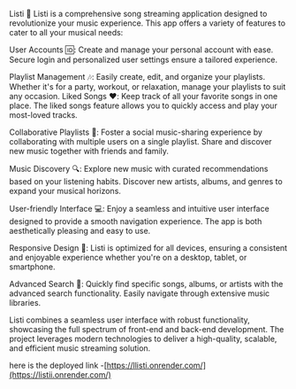 Listi 🎵
Listi is a comprehensive song streaming application designed to revolutionize your music experience. This app offers a variety of features to cater to all your musical needs:

User Accounts 🆔: Create and manage your personal account with ease. Secure login and personalized user settings ensure a tailored experience.


Playlist Management 🎶: Easily create, edit, and organize your playlists. Whether it's for a party, workout, or relaxation, manage your playlists to suit any occasion.
Liked Songs ❤️: Keep track of all your favorite songs in one place. The liked songs feature allows you to quickly access and play your most-loved tracks.


Collaborative Playlists 👥: Foster a social music-sharing experience by collaborating with multiple users on a single playlist. Share and discover new music together with friends and family.


Music Discovery 🔍: Explore new music with curated recommendations based on your listening habits. Discover new artists, albums, and genres to expand your musical horizons.


User-friendly Interface 💻: Enjoy a seamless and intuitive user interface designed to provide a smooth navigation experience. The app is both aesthetically pleasing and easy to use.


Responsive Design 📱: Listi is optimized for all devices, ensuring a consistent and enjoyable experience whether you're on a desktop, tablet, or smartphone.


Advanced Search 🔎: Quickly find specific songs, albums, or artists with the advanced search functionality. Easily navigate through extensive music libraries.


Listi combines a seamless user interface with robust functionality, showcasing the full spectrum of front-end and back-end development. The project leverages modern technologies to deliver a high-quality, scalable, and efficient music streaming solution.



here is the deployed link -[https://llisti.onrender.com/](https://listii.onrender.com/)
